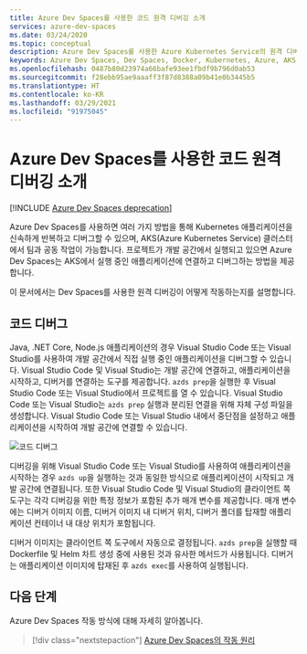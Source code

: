 ```yaml
---
title: Azure Dev Spaces를 사용한 코드 원격 디버깅 소개
services: azure-dev-spaces
ms.date: 03/24/2020
ms.topic: conceptual
description: Azure Dev Spaces를 사용한 Azure Kubernetes Service의 원격 디버깅 프로세스에 대해 설명합니다.
keywords: Azure Dev Spaces, Dev Spaces, Docker, Kubernetes, Azure, AKS, Azure Kubernetes Service, 컨테이너
ms.openlocfilehash: 0487b80d23974a66bafe93ee1fbdf9b796d0ab53
ms.sourcegitcommit: f28ebb95ae9aaaff3f87d8388a09b41e0b3445b5
ms.translationtype: HT
ms.contentlocale: ko-KR
ms.lasthandoff: 03/29/2021
ms.locfileid: "91975045"
---
```

# <a name="how-remote-debugging-your-code-with-azure-dev-spaces-works"></a>Azure Dev Spaces를 사용한 코드 원격 디버깅 소개

[!INCLUDE [Azure Dev Spaces deprecation](../../includes/dev-spaces-deprecation.md)]

Azure Dev Spaces를 사용하면 여러 가지 방법을 통해 Kubernetes 애플리케이션을 신속하게 반복하고 디버그할 수 있으며, AKS(Azure Kubernetes Service) 클러스터에서 팀과 공동 작업이 가능합니다. 프로젝트가 개발 공간에서 실행되고 있으면 Azure Dev Spaces는 AKS에서 실행 중인 애플리케이션에 연결하고 디버그하는 방법을 제공합니다.

이 문서에서는 Dev Spaces를 사용한 원격 디버깅이 어떻게 작동하는지를 설명합니다.

## <a name="debug-your-code"></a>코드 디버그

Java, .NET Core, Node.js 애플리케이션의 경우 Visual Studio Code 또는 Visual Studio를 사용하여 개발 공간에서 직접 실행 중인 애플리케이션을 디버그할 수 있습니다. Visual Studio Code 및 Visual Studio는 개발 공간에 연결하고, 애플리케이션을 시작하고, 디버거를 연결하는 도구를 제공합니다. `azds prep`을 실행한 후 Visual Studio Code 또는 Visual Studio에서 프로젝트를 열 수 있습니다. Visual Studio Code 또는 Visual Studio는 `azds prep` 실행과 분리된 연결을 위해 자체 구성 파일을 생성합니다. Visual Studio Code 또는 Visual Studio 내에서 중단점을 설정하고 애플리케이션을 시작하여 개발 공간에 연결할 수 있습니다.

![코드 디버그](media/get-started-node/debug-configuration-nodejs2.png)

디버깅을 위해 Visual Studio Code 또는 Visual Studio를 사용하여 애플리케이션을 시작하는 경우 `azds up`을 실행하는 것과 동일한 방식으로 애플리케이션이 시작되고 개발 공간에 연결됩니다. 또한 Visual Studio Code 및 Visual Studio의 클라이언트 쪽 도구는 각각 디버깅을 위한 특정 정보가 포함된 추가 매개 변수를 제공합니다. 매개 변수에는 디버거 이미지 이름, 디버거 이미지 내 디버거 위치, 디버거 폴더를 탑재할 애플리케이션 컨테이너 내 대상 위치가 포함됩니다.

디버거 이미지는 클라이언트 쪽 도구에서 자동으로 결정됩니다. `azds prep`을 실행할 때 Dockerfile 및 Helm 차트 생성 중에 사용된 것과 유사한 메서드가 사용됩니다. 디버거는 애플리케이션 이미지에 탑재된 후 `azds exec`를 사용하여 실행됩니다.

## <a name="next-steps"></a>다음 단계

Azure Dev Spaces 작동 방식에 대해 자세히 알아봅니다.

> [!div class="nextstepaction"]
> [Azure Dev Spaces의 작동 원리](how-dev-spaces-works.md)
